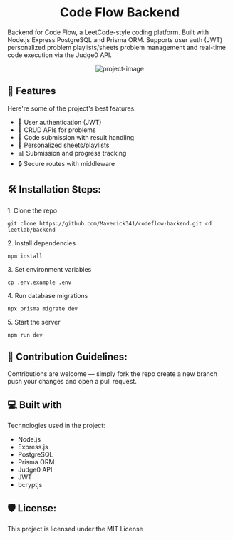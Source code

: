 <h1 align="center" id="title">Code Flow Backend</h1>

<p id="description">Backend for Code Flow, a LeetCode-style coding platform. Built with Node.js Express PostgreSQL and Prisma ORM. Supports user auth (JWT) personalized problem playlists/sheets problem management and real-time code execution via the Judge0 API.</p>

<p align="center"><img src="https://socialify.git.ci/Maverick341/leetlab-backend/image?custom_language=Express&amp;font=Bitter&amp;language=1&amp;name=1&amp;owner=1&amp;theme=Light" alt="project-image"></p>

  
<h2>🧐 Features</h2>

Here're some of the project's best features:

*   🧠 User authentication (JWT)
*   📝 CRUD APIs for problems
*   🧪 Code submission with result handling
*   🧩 Personalized sheets/playlists
*   📊 Submission and progress tracking
*   🔒 Secure routes with middleware

<h2>🛠️ Installation Steps:</h2>

<p>1. Clone the repo</p>

```
git clone https://github.com/Maverick341/codeflow-backend.git cd leetlab/backend
```

<p>2. Install dependencies</p>

```
npm install
```

<p>3. Set environment variables</p>

```
cp .env.example .env
```

<p>4. Run database migrations</p>

```
npx prisma migrate dev
```

<p>5. Start the server</p>

```
npm run dev
```

<h2>🍰 Contribution Guidelines:</h2>

Contributions are welcome — simply fork the repo create a new branch push your changes and open a pull request.

  
  
<h2>💻 Built with</h2>

Technologies used in the project:

*   Node.js
*   Express.js
*   PostgreSQL
*   Prisma ORM
*   Judge0 API
*   JWT
*   bcryptjs

<h2>🛡️ License:</h2>

This project is licensed under the MIT License
